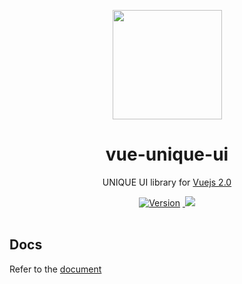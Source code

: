 <p align="center">
  <a href="http://vux.li">
    <img src="https://vue.docschina.org/images/logo.png" width="175">
  </a>
</p>

<h1 align="center">vue-unique-ui</h1>

<p align="center">UNIQUE UI library for <a href="https://vuejs.org/">
    Vuejs 2.0
  </a></p>

<p align="center">
  <a href="https://www.npmjs.com/package/vue-unique-ui"><img src="https://img.shields.io/badge/node-%3E%3D6.0-brightgreen.svg" alt="Version"></a>
  <a href="#">
    <img src="https://api.travis-ci.org/airyland/vux.svg?branch=v2" alt="">
  </a>
  <a href="https://www.npmjs.com/package/vue-unique-ui">
    <img src="https://img.shields.io/badge/npm-v3.5.0-blue.svg">
  </a>
  <br>
  <br>
</p>

## Docs

Refer to the [document](https://github.com/u-max/vue-unique-ui/wiki)
